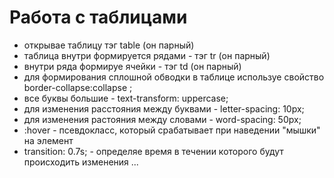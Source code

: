 # Работа с таблицами
- открывае таблицу тэг table (он парный)
- таблица внутри формируется рядами - тэг tr (он парный)
- внутри ряда формируе ячейки - тэг td (он парный)
- для формирования сплошной обводки в таблице используе свойство border-collapse:collapse ;
- все буквы большие - text-transform: uppercase;
- для изменения расстояния между буквами - letter-spacing: 10px;
- для изменения растояния между словами - word-spacing: 50px;
- :hover - псевдокласс, который  срабатывает при наведении "мышки" на элемент
- transition: 0.7s; - определяе время в течении которого будут происходить изменения ...
